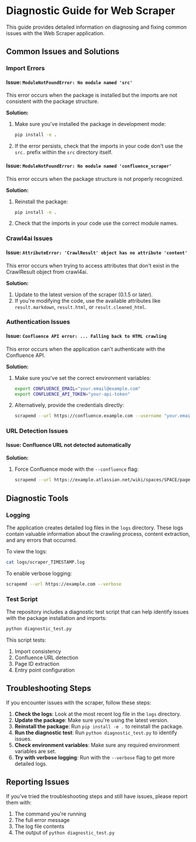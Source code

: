 # Diagnostic Guide for Web Scraper

This guide provides detailed information on diagnosing and fixing common issues with the Web Scraper application.

## Common Issues and Solutions

### Import Errors

#### Issue: `ModuleNotFoundError: No module named 'src'`

This error occurs when the package is installed but the imports are not consistent with the package structure.

**Solution:**
1. Make sure you've installed the package in development mode:
   ```bash
   pip install -e .
   ```
2. If the error persists, check that the imports in your code don't use the `src.` prefix within the `src` directory itself.

#### Issue: `ModuleNotFoundError: No module named 'confluence_scraper'`

This error occurs when the package structure is not properly recognized.

**Solution:**
1. Reinstall the package:
   ```bash
   pip install -e .
   ```
2. Check that the imports in your code use the correct module names.

### Crawl4ai Issues

#### Issue: `AttributeError: 'CrawlResult' object has no attribute 'content'`

This error occurs when trying to access attributes that don't exist in the CrawlResult object from crawl4ai.

**Solution:**
1. Update to the latest version of the scraper (0.1.5 or later).
2. If you're modifying the code, use the available attributes like `result.markdown`, `result.html`, or `result.cleaned_html`.

### Authentication Issues

#### Issue: `Confluence API error: ... Falling back to HTML crawling`

This error occurs when the application can't authenticate with the Confluence API.

**Solution:**
1. Make sure you've set the correct environment variables:
   ```bash
   export CONFLUENCE_EMAIL="your.email@example.com"
   export CONFLUENCE_API_TOKEN="your-api-token"
   ```
2. Alternatively, provide the credentials directly:
   ```bash
   scrapemd --url https://confluence.example.com --username "your.email@example.com" --password "your-api-token"
   ```

### URL Detection Issues

#### Issue: Confluence URL not detected automatically

**Solution:**
1. Force Confluence mode with the `--confluence` flag:
   ```bash
   scrapemd --url https://example.atlassian.net/wiki/spaces/SPACE/pages/123456 --confluence
   ```

## Diagnostic Tools

### Logging

The application creates detailed log files in the `logs` directory. These logs contain valuable information about the crawling process, content extraction, and any errors that occurred.

To view the logs:
```bash
cat logs/scraper_TIMESTAMP.log
```

To enable verbose logging:
```bash
scrapemd --url https://example.com --verbose
```

### Test Script

The repository includes a diagnostic test script that can help identify issues with the package installation and imports:

```bash
python diagnostic_test.py
```

This script tests:
1. Import consistency
2. Confluence URL detection
3. Page ID extraction
4. Entry point configuration

## Troubleshooting Steps

If you encounter issues with the scraper, follow these steps:

1. **Check the logs**: Look at the most recent log file in the `logs` directory.
2. **Update the package**: Make sure you're using the latest version.
3. **Reinstall the package**: Run `pip install -e .` to reinstall the package.
4. **Run the diagnostic test**: Run `python diagnostic_test.py` to identify issues.
5. **Check environment variables**: Make sure any required environment variables are set.
6. **Try with verbose logging**: Run with the `--verbose` flag to get more detailed logs.

## Reporting Issues

If you've tried the troubleshooting steps and still have issues, please report them with:
1. The command you're running
2. The full error message
3. The log file contents
4. The output of `python diagnostic_test.py`